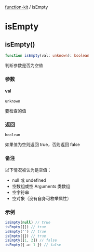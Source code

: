 [function-kit](index.md) / isEmpty

# isEmpty

## isEmpty()

```ts
function isEmpty(val: unknown): boolean
```

判断参数是否为空值

### 参数

#### val

`unknown`

要检查的值

### 返回

`boolean`

如果值为空则返回 true，否则返回 false

### 备注

以下情况被认为是空值：
- null 或 undefined
- 空数组或空 Arguments 类数组
- 空字符串
- 空对象（没有自身可枚举属性）

### 示例

```ts
isEmpty(null) // true
isEmpty([]) // true
isEmpty('') // true
isEmpty({}) // true
isEmpty([1, 2]) // false
isEmpty({ a: 1 }) // false
```
